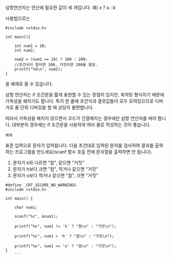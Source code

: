 삼항연산자는 연산에 필요한 값이 세 개입니다. 
 예) x ? a : b 

사용법으로는
```
#include <stdio.h>

int main(){

    int num1 = 10;
    int num2;

    num2 = (num1 == 10) ? 100 : 200;
    //조건식이 참이면 100, 거짓이면 200을 할당.
    printf("%d\n", num2); 
}
```
을 예제로 들 수 있습니다.

삼항 연산자는 if 조건문을 짧게 표현할 수 있는 장점이 있지만, 축약된 형식이기 때문에 가독성을 해치기도 합니다. 특히 한 줄에 조건식과 결괏값들이 모두 모여있으므로 디버거로 줄 단위 디버깅을 할 때 상당히 불편합니다.

따라서 가독성을 해치지 않으면서 코드가 간결해지는 경우에만 삼항 연산자를 써야 합니다. 대부분의 경우에는 if 조건문을 사용하여 여러 줄로 작성하는 것이 좋습니다.



    예제 

표준 입력으로 문자가 입력됩니다. 다음 조건대로 입력된 문자를 검사하여 결과를 출력하는 프로그램을 만드세요(scanf 함수 호출 전에 문자열을 출력하면 안 됩니다).

1. 문자가 k와 다르면 "참", 같으면 "거짓"
2. 문자가 h보다 크면 "참", 작거나 같으면 "거짓"
3. 문자가 o보다 작거나 같으면 "참", 크면 "거짓"


```
#define _CRT_SECURE_NO_WARNINGS 
#include <stdio.h>

int main() {

    char num1;

    scanf("%c", &num1);

    printf("%s", num1 != 'k' ? "참\n" : "거짓\n");

    printf("%s", num1 > 'h' ? "참\n" : "거짓\n");

    printf("%s", num1 <= 'o' ? "참\n" : "거짓\n");
}
    ```